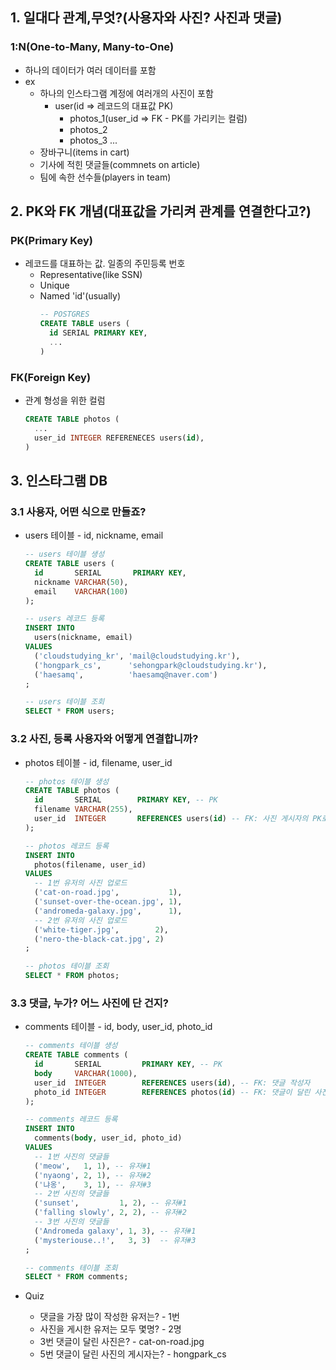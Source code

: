 ## 1. 일대다 관계,무엇?(사용자와 사진? 사진과 댓글)
### 1:N(One-to-Many, Many-to-One)
* 하나의 데이터가 여러 데이터를 포함
* ex
  * 하나의 인스타그램 계정에 여러개의 사진이 포함
    * user(id => 레코드의 대표값 PK)
      * photos_1(user_id => FK - PK를 가리키는 컬럼)
      * photos_2
      * photos_3
      ...
  * 장바구니(items in cart)
  * 기사에 적힌 댓글들(commnets on article)
  * 팀에 속한 선수들(players in team)

## 2. PK와 FK 개념(대표값을 가리켜 관계를 연결한다고?)
### PK(Primary Key)
* 레코드를 대표하는 값. 일종의 주민등록 번호
  * Representative(like SSN)
  * Unique
  * Named 'id'(usually)
    ```sql
    -- POSTGRES
    CREATE TABLE users (
      id SERIAL PRIMARY KEY,
      ...
    )
    ```

### FK(Foreign Key)
* 관계 형성을 위한 컬럼
  ```sql
  CREATE TABLE photos (
    ...
    user_id INTEGER REFERENECES users(id),
  )
  ```

## 3. 인스타그램 DB
### 3.1 사용자, 어떤 식으로 만들죠?
* users 테이블 - id, nickname, email
  ```sql
  -- users 테이블 생성
  CREATE TABLE users (
    id       SERIAL       PRIMARY KEY,
    nickname VARCHAR(50),
    email    VARCHAR(100)
  );

  -- users 레코드 등록
  INSERT INTO
    users(nickname, email)
  VALUES
    ('cloudstudying_kr', 'mail@cloudstudying.kr'),
    ('hongpark_cs',      'sehongpark@cloudstudying.kr'),
    ('haesamq',          'haesamq@naver.com')
  ;

  -- users 테이블 조회
  SELECT * FROM users;
  ```

### 3.2 사진, 등록 사용자와 어떻게 연결합니까?
* photos 테이블 - id, filename, user_id
  ```sql
  -- photos 테이블 생성
  CREATE TABLE photos (
    id       SERIAL        PRIMARY KEY, -- PK
    filename VARCHAR(255),
    user_id  INTEGER       REFERENCES users(id) -- FK: 사진 게시자의 PK로 연결
  );

  -- photos 레코드 등록
  INSERT INTO
    photos(filename, user_id)
  VALUES
    -- 1번 유저의 사진 업로드
    ('cat-on-road.jpg',           1),
    ('sunset-over-the-ocean.jpg', 1),
    ('andromeda-galaxy.jpg',      1),
    -- 2번 유저의 사진 업로드 
    ('white-tiger.jpg',        2),
    ('nero-the-black-cat.jpg', 2)
  ;

  -- photos 테이블 조회
  SELECT * FROM photos;
  ```

### 3.3 댓글, 누가? 어느 사진에 단 건지?
* comments 테이블 - id, body, user_id, photo_id
  ```sql
  -- comments 테이블 생성
  CREATE TABLE comments (
    id       SERIAL         PRIMARY KEY, -- PK
    body     VARCHAR(1000),
    user_id  INTEGER        REFERENCES users(id), -- FK: 댓글 작성자
    photo_id INTEGER        REFERENCES photos(id) -- FK: 댓글이 달린 사진
  );

  -- comments 레코드 등록
  INSERT INTO
    comments(body, user_id, photo_id)
  VALUES
    -- 1번 사진의 댓글들
    ('meow',   1, 1), -- 유저#1
    ('nyaong', 2, 1), -- 유저#2
    ('냐옹',    3, 1), -- 유저#3
    -- 2번 사진의 댓글들
    ('sunset',         1, 2), -- 유저#1
    ('falling slowly', 2, 2), -- 유저#2
    -- 3번 사진의 댓글들
    ('Andromeda galaxy', 1, 3), -- 유저#1
    ('mysteriouse..!',   3, 3)  -- 유저#3
  ;

  -- comments 테이블 조회
  SELECT * FROM comments;
  ```

* Quiz
  * 댓글을 가장 많이 작성한 유저는? - 1번
  * 사진을 게시한 유저는 모두 몇명? - 2명
  * 3번 댓글이 달린 사진은? - cat-on-road.jpg
  * 5번 댓글이 달린 사진의 게시자는? - hongpark_cs
